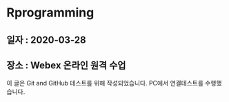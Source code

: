 # Rprogramming
## 일자 : 2020-03-28
## 장소 : Webex 온라인 원격 수업

이 글은 Git and GitHub 테스트를 위해 작성되었습니다. 
PC에서 연결테스트를 수행했습니다. 